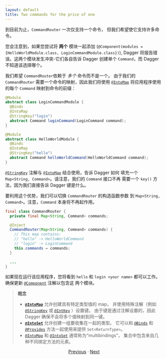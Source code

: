 ```yaml
---
layout: default
title: Two commands for the price of one
---
```


到目前为止，`CommandRouter` 一次仅支持一个命令，
但我们希望使它支持许多命令。

您会注意到，如果您尝试将 **两个** 模块一起添加
(`@Component(modules = {HelloWorldModule.class, LoginCommandModule.class})`),
Dagger 将报告错误。这两个模块发生冲突-它们各自告诉 Dagger
创建单个 `Command`，而 Dagger 不知道该选择哪个。

我们希望 `CommandRouter`依赖于 _多个_ 命令而不是一个。
由于我们的 `CommandRouter` 需要一个命令的映射，因此我们将使用 [`@IntoMap`]
将应用程序使用的每个 `Command` 映射到命令的前缀：

```java
@Module
abstract class LoginCommandModule {
  @Binds
  @IntoMap
  @StringKey("login")
  abstract Command loginCommand(LoginCommand command);
}
```

```java
@Module
abstract class HelloWorldModule {
  @Binds
  @IntoMap
  @StringKey("hello")
  abstract Command helloWorldCommand(HelloWorldCommand command);
}
```

[`@StringKey`] 注解与 [`@IntoMap`] 结合使用，告诉 Dagger 如何
填充一个 `Map<String, Command>`。请注意，我们的 `Command` 接口不再
需要一个 `key()` 方法，因为我们直接告诉 Dagger 键是什么。

要利用这个优势，我们可以切换 `CommandRouter` 的构造函数参数
到 `Map<String, Command>`。注意，`Command` 本身将不再起作用。

```java
final class CommandRouter {
  private final Map<String, Command> commands;

  @Inject
  CommandRouter(Map<String, Command> commands) {
    // This map contains:
    // "hello" -> HelloWorldCommand
    // "login" -> LoginCommand
    this.commands = commands;
  }

  ...
}
```

如果现在运行该应用程序，您将看到 `hello` 和 `login <your
name>` 都可以工作。确保更新 [`@Component`] 注解以包含这
两个模块。

> **概念**
>
> *   **[`@IntoMap`]** 允许创建具有特定类型值的 map，
>     并使用特殊注解（例如 [`@StringKey`] 或 [`@IntKey`] ）设置键。 
>     由于键是通过注解设置的，因此 Dagger 确保不会将多个值映射到同一键。
> *   **[`@IntoSet`]** 允许创建一组要收集在一起的类型。
>     它可以和 [`@Binds`] 和 [`@Provides`] 方法一起使用来提供 `Set<ReturnType>`。
> *   [`@IntoMap`] 和 [`@IntoSet`] 通常称为“multibindings”，
>     集合中包含来自几种不同绑定方法的元素。

<section style="text-align: center" markdown="1">

[Previous](06-new-command) · [Next](08-user-specific-types)

</section>

[`@Binds`]: https://dagger.dev/api/latest/dagger/Binds.html
[`@Component`]: https://dagger.dev/api/latest/dagger/Component.html
[`@IntKey`]: https://dagger.dev/api/latest/dagger/multibindings/IntKey.html
[`@IntoMap`]: https://dagger.dev/api/latest/dagger/multibindings/IntoMap.html
[`@IntoSet`]: https://dagger.dev/api/latest/dagger/multibindings/IntoSet.html
[`@Provides`]: https://dagger.dev/api/latest/dagger/Provides.html
[`@StringKey`]: https://dagger.dev/api/latest/dagger/multibindings/StringKey.html

